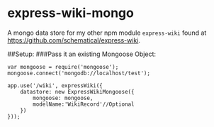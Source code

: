 # express-wiki-mongo
A mongo data store for my other npm module `express-wiki` found at https://github.com/schematical/express-wiki.

##Setup:
###Pass it an existing Mongoose Object:
```
var mongoose = require('mongoose');
mongoose.connect('mongodb://localhost/test');

app.use('/wiki', expressWiki({
    datastore: new ExpressWikiMongoose({
        mongoose: mongoose,
        modelName:'WikiRecord'//Optional
    })
}));
```

